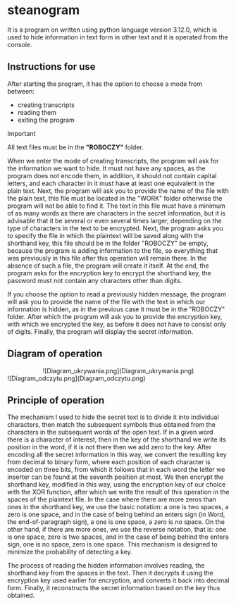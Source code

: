 # steanogram

It is a program on written using python language version 3.12.0, which is used to hide information in text form in other text and it is operated from the console.

## Instructions for use

After starting the program, it has the option to choose a mode from between:
* creating transcripts 
* reading them
* exiting the program

> [!IMPORTANT]
> All text files must be in the **"ROBOCZY"** folder.

When we enter the mode of creating transcripts, the program will ask for the information we want to hide. It must not have any spaces, as the program does not encode them, in addition, it should not contain capital letters, and each character in it must have at least one equivalent in the plain text. Next, the program will ask you to provide the name of the file with the plain text, this file must be located in the "WORK" folder otherwise the program will not be able to find it. The text in this file must have a minimum of as many words as there are characters in the secret information, but it is advisable that it be several or even several times larger, depending on the type of characters in the text to be encrypted. Next, the program asks you to specify the file in which the plaintext will be saved along with the shorthand key, this file should be in the folder "ROBOCZY" be empty, because the program is adding information to the file, so everything that was previously in this file after this operation will remain there. In the absence of such a file, the program will create it itself. At the end, the program asks for the encryption key to encrypt the shorthand key, the password must not contain any characters other than digits.

If you choose the option to read a previously hidden message, the program will ask you to provide the name of the file with the text in which our information is hidden, as in the previous case it must be in the "ROBOCZY" folder. After which the program will ask you to provide the encryption key, with which we encrypted the key, as before it does not have to consist only of digits. Finally, the program will display the secret information.

## Diagram of operation
<center> ![Diagram_ukrywania.png](Diagram_ukrywania.png) </center>
![Diagram_odczytu.png](Diagram_odczytu.png) 

## Principle of operation

The mechanism I used to hide the secret text is to divide it into individual characters, then match the subsequent symbols thus obtained from the characters in the subsequent words of the open text. If in a given word there is a character of interest, then in the key of the shorthand we write its position in the word, if it is not there then we add zero to the key. After encoding all the secret information in this way, we convert the resulting key from decimal to binary form, where each position of each character is encoded on three bits, from which it follows that in each word the letter we inserter can be found at the seventh position at most. We then encrypt the shorthand key, modified in this way, using the encryption key of our choice with the XOR function, after which we write the result of this operation in the spaces of the plaintext file. In the case where there are more zeros than ones in the shorthand key, we use the basic notation: a one is two spaces, a zero is one space, and in the case of being behind an enters sign (in Word, the end-of-paragraph sign), a one is one space, a zero is no space. On the other hand, if there are more ones, we use the reverse notation, that is: one is one space, zero is two spaces, and in the case of being behind the entera sign, one is no space, zero is one space. This mechanism is designed to minimize the probability of detecting a key.

The process of reading the hidden information involves reading, the shorthand key from the spaces in the text. Then it decrypts it using the encryption key used earlier for encryption, and converts it back into decimal form. Finally, it reconstructs the secret information based on the key thus obtained.
